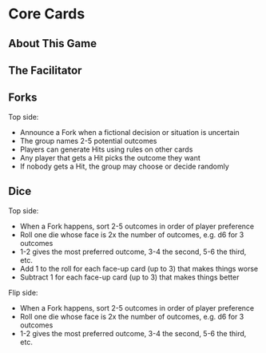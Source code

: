 <!-- TITLE: 2019 March Prototype -->
<!-- SUBTITLE: A quick summary of 2019 March Prototype -->

# Core Cards
## About This Game
## The Facilitator
## Forks
Top side:

* Announce a Fork when a fictional decision or situation is uncertain
* The group names 2-5 potential outcomes
* Players can generate Hits using rules on other cards
* Any player that gets a Hit picks the outcome they want
* If nobody gets a Hit, the group may choose or decide randomly

## Dice
Top side:

* When a Fork happens, sort 2-5 outcomes in order of player preference
* Roll one die whose face is 2x the number of outcomes, e.g. d6 for 3 outcomes
* 1-2 gives the most preferred outcome, 3-4 the second, 5-6 the third, etc.
* Add 1 to the roll for each face-up card (up to 3) that makes things worse
* Subtract 1 for each face-up card (up to 3) that makes things better

Flip side:

* When a Fork happens, sort 2-5 outcomes in order of player preference
* Roll one die whose face is 2x the number of outcomes, e.g. d6 for 3 outcomes
* 1-2 gives the most preferred outcome, 3-4 the second, 5-6 the third, etc.